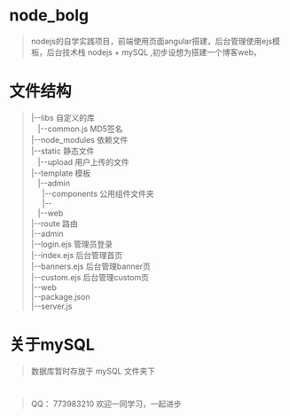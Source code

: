 # node_bolg

> nodejs的自学实践项目，前端使用页面angular搭建，后台管理使用ejs模板，后台技术栈 nodejs + mySQL ,初步设想为搭建一个博客web，

# 文件结构
> 
> |--libs                    自定义的库<br />
> &nbsp;&nbsp;    |--common.js          MD5签名<br />
> |--node_modules            依赖文件<br />
> |--static                  静态文件<br />
>  &nbsp;&nbsp;    |--upload             用户上传的文件<br />
> |--template                模板<br />
> &nbsp;&nbsp;     |--admin<br />
> &nbsp;&nbsp;&nbsp;&nbsp;          |--components    公用组件文件夹<br />
>  &nbsp;&nbsp;&nbsp;&nbsp;         |--<br />
>  &nbsp;&nbsp;    |--web<br />
> |--route                   路由<br />
>      |--admin<br />
>           |--login.ejs     管理员登录 <br />
>           |--index.ejs     后台管理首页<br />
>           |--banners.ejs   后台管理banner页<br />
>           |--custom.ejs    后台管理custom页<br />
>      |--web<br />
> |--package.json<br />
> |--server.js<br />


# 关于mySQL

> 数据库暂时存放于 mySQL 文件夹下 

#
> QQ： 773983210
> 欢迎一同学习，一起进步